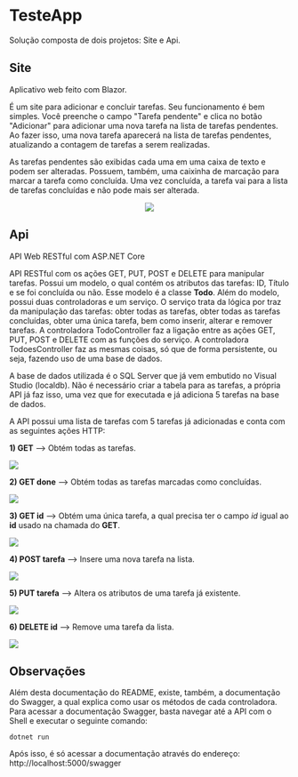 # TesteApp

Solução composta de dois projetos: Site e Api.

## Site

Aplicativo web feito com Blazor.

É um site para adicionar e concluir tarefas. Seu funcionamento é bem simples. Você preenche o campo "Tarefa pendente" e clica no botão "Adicionar" para adicionar uma nova tarefa na lista de tarefas pendentes. Ao fazer isso, uma nova tarefa aparecerá na lista de tarefas pendentes, atualizando a contagem de tarefas a serem realizadas.

As tarefas pendentes são exibidas cada uma em uma caixa de texto e podem ser alteradas. Possuem, também, uma caixinha de marcação para marcar a tarefa como concluída. Uma vez concluída, a tarefa vai para a lista de tarefas concluídas e não pode mais ser alterada.

<p align="center"><img src="https://i.ibb.co/qWztKLg/Site.png" /></p>

## Api

API Web RESTful com ASP.NET Core

API RESTful com os ações GET, PUT, POST e DELETE para manipular tarefas. Possui um modelo, o qual contém os atributos das tarefas: ID, Título e se foi concluída ou não. Esse modelo é a classe **Todo**. Além do modelo, possui duas controladoras e um serviço. O serviço trata da lógica por traz da manipulação das tarefas: obter todas as tarefas, obter todas as tarefas concluídas, obter uma única tarefa, bem como inserir, alterar e remover tarefas. A controladora TodoController faz a ligação entre as ações GET, PUT, POST e DELETE com as funções do serviço. A controladora TodoesController faz as mesmas coisas, só que de forma persistente, ou seja, fazendo uso de uma base de dados.

A base de dados utilizada é o SQL Server que já vem embutido no Visual Studio (localdb). Não é necessário criar a tabela para as tarefas, a própria API já faz isso, uma vez que for executada e já adiciona 5 tarefas na base de dados.

A API possui uma lista de tarefas com 5 tarefas já adicionadas e conta com as seguintes ações HTTP:

**1) GET** --> Obtém todas as tarefas.

<img src="https://i.ibb.co/12zfmpm/GET.png" />

**2) GET done** --> Obtém todas as tarefas marcadas como concluídas.

<img src="https://i.ibb.co/TgPDThw/GET-done.png" />

**3) GET id** --> Obtém uma única tarefa, a qual precisa ter o campo *id* igual ao **id** usado na chamada do **GET**.

<img src="https://i.ibb.co/Ctc02FY/GET-id.png" />

**4) POST tarefa** --> Insere uma nova tarefa na lista.

<img src="https://i.ibb.co/hZsJBpZ/POST.png" />

**5) PUT tarefa** --> Altera os atributos de uma tarefa já existente.

<img src="https://i.ibb.co/m6Yy7SV/PUT.png" />

**6) DELETE id** --> Remove uma tarefa da lista.

<img src="https://i.ibb.co/JjfGkK3/DELETE.png" />

## Observações

Além desta documentação do README, existe, também, a documentação do Swagger, a qual explica como usar os métodos de cada controladora. Para acessar a documentação Swagger, basta navegar até a API com o Shell e executar o seguinte comando:

	dotnet run

Após isso, é só acessar a documentação através do endereço: http://localhost:5000/swagger
